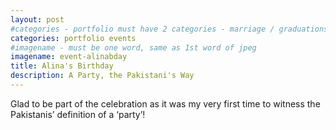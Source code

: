 ```yaml
---
layout: post
#categories - portfolio must have 2 categories - marriage / graduations / events
categories: portfolio events
#imagename - must be one word, same as 1st word of jpeg
imagename: event-alinabday
title: Alina's Birthday
description: A Party, the Pakistani's Way
---
```

Glad to be part of the celebration as it was my very first time to witness the Pakistanis’ definition of a ‘party’! 
